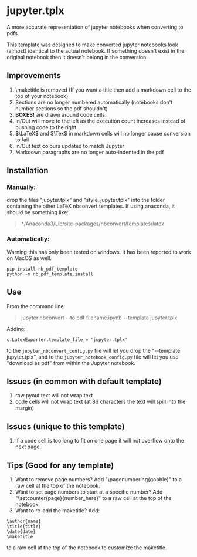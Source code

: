 # jupyter.tplx
A more accurate representation of jupyter notebooks when converting to pdfs.

This template was designed to make converted jupyter notebooks look (almost) identical to the actual notebook. If something doesn't exist in the original notebook then it doesn't belong in the conversion.

## Improvements
1. \maketitle is removed (If you want a title then add a markdown cell to the top of your notebook)
2. Sections are no longer numbered automatically (notebooks don't number sections so the pdf shouldn't)
3. **BOXES!** are drawn around code cells.
4. In/Out will move to the left as the execution count increases instead of pushing code to the right.
5. $\LaTeX$ and $\Tex$ in markdown cells will no longer cause conversion to fail
6. In/Out text colours updated to match Jupyter
7. Markdown paragraphs are no longer auto-indented in the pdf

## Installation

### Manually:
drop the files "jupyter.tplx" and "style_jupyter.tplx" into the folder containing the other LaTeX nbconvert templates. If using anaconda, it should be something like: 
> */Anaconda3/Lib/site-packages/nbconvert/templates/latex

### Automatically:
Warning this has only been tested on windows. It has been reported to work on MacOS as well.
```
pip install nb_pdf_template
python -m nb_pdf_template.install
```

## Use
From the command line:
> jupyter nbconvert --to pdf filename.ipynb --template jupyter.tplx

Adding:
```
c.LatexExporter.template_file = 'jupyter.tplx'
```
to the ```jupyter_nbconvert_config.py``` file will let you drop the "--template jupyter.tplx", and to the ```jupyter_notebook_config.py``` file will let you use "download as pdf" from within the Jupyter notebook.

## Issues (in common with default template)
1. raw pyout text will not wrap text
2. code cells will not wrap text (at 86 characters the text will spill into the margin)

## Issues (unique to this template)
1. If a code cell is too long to fit on one page it will not overflow onto the next page.

## Tips (Good for any template)
1. Want to remove page numbers? Add "\pagenumbering{gobble}" to a raw cell at the top of the notebook.
2. Want to set page numbers to start at a specific number? Add "\setcounter{page}{number_here}" to a raw cell at the top of the notebook.
3. Want to re-add the maketitle? Add:
```
\author{name}
\title{title}
\date{date}
\maketitle
```
to a raw cell at the top of the notebook to customize the maketitle.
